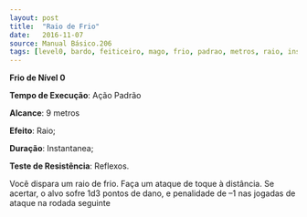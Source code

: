 ```yaml
---
layout: post
title:  "Raio de Frio"
date:   2016-11-07
source: Manual Básico.206
tags: [level0, bardo, feiticeiro, mago, frio, padrao, metros, raio, instantanea, reflexos, dano]
---
```


**Frio de Nível 0**

**Tempo de Execução**: Ação Padrão

**Alcance**: 9 metros

**Efeito**: Raio;

**Duração**: Instantanea;

**Teste de Resistência**: Reflexos.

Você dispara um raio de frio. Faça um
ataque de toque à distância. Se acertar, o alvo
sofre 1d3 pontos de dano, e penalidade de
–1 nas jogadas de ataque na rodada seguinte